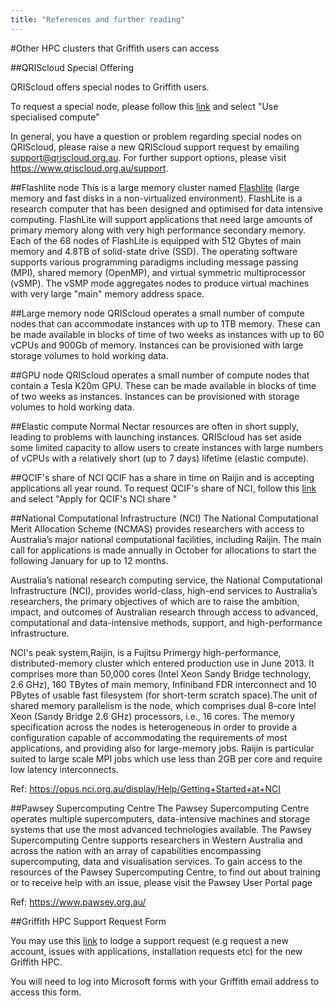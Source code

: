 ```yaml
---
title: "References and further reading"
---
```

#Other HPC clusters that Griffith users can access

##QRIScloud Special Offering

QRIScloud offers special nodes to Griffith users.

To request a special node, please follow this <a href="https://www.qriscloud.org.au/index.php/services/compute" target="_blank">link</a> and select "Use specialised compute"

In general, you have a question or problem regarding special nodes on QRIScloud, please raise a new QRIScloud support request by emailing support@qriscloud.org.au. For further support options, please visit https://www.qriscloud.org.au/support.

##Flashlite node
This is a large memory cluster named <a href="https://www.qriscloud.org.au/index.php/services/compute#FlashLite" target="_blank">Flashlite</a> (large memory and fast disks in a non-virtualized environment). FlashLite is a research computer that has been designed and optimised for data intensive computing. FlashLite will support applications that need large amounts of primary memory along with very high performance secondary memory. Each of the 68 nodes of FlashLite is equipped with 512 Gbytes of main memory and 4.8TB of solid-state drive (SSD). The operating software supports various programming paradigms including message passing (MPI), shared memory (OpenMP), and virtual symmetric multiprocessor (vSMP). The vSMP mode aggregates nodes to produce virtual machines with very large "main" memory address space.

##Large memory node
QRIScloud operates a small number of compute nodes that can accommodate instances with up to 1TB memory. These can be made available in blocks of time of two weeks as instances with up to 60 vCPUs and 900Gb of memory. Instances can be provisioned with large storage volumes to hold working data.

##GPU node
QRIScloud operates a small number of compute nodes that contain a Tesla K20m GPU. These can be made available in blocks of time of two weeks as instances. Instances can be provisioned with storage volumes to hold working data.

##Elastic compute
Normal Nectar resources are often in short supply, leading to problems with launching instances. QRIScloud has set aside some limited capacity to allow users to create instances with large numbers of vCPUs with a relatively short (up to 7 days) lifetime (elastic compute).

##QCIF's share of NCI
QCIF has a share in time on Raijin and is accepting applications all year round. To request QCIF's share of NCI, follow this <a href="https://www.qriscloud.org.au/index.php/services" target="_blank">link</a> and select "Apply for QCIF's NCI share "

##National Computational Infrastructure (NCI)
The National Computational Merit Allocation Scheme (NCMAS) provides researchers with access to Australia’s major national computational facilities, including Raijin. The main call for applications is made annually in October for allocations to start the following January for up to 12 months.

Australia’s national research computing service, the National Computational Infrastructure (NCI), provides world-class, high-end services to Australia’s researchers, the primary objectives of which are to raise the ambition, impact, and outcomes of Australian research through access to advanced, computational and data-intensive methods, support, and high-performance infrastructure.

NCI's peak system,Raijin, is a Fujitsu Primergy high-performance, distributed-memory cluster which entered production use in June 2013. It comprises more than 50,000 cores (Intel Xeon Sandy Bridge technology, 2.6 GHz), 160 TBytes of main memory, Infiniband FDR interconnect and 10 PBytes of usable fast filesystem (for short-term scratch space).The unit of shared memory parallelism is the node, which comprises dual 8-core Intel Xeon (Sandy Bridge 2.6 GHz) processors, i.e., 16 cores. The memory specification across the nodes is heterogeneous in order to provide a configuration capable of accommodating the requirements of most applications, and providing also for large-memory jobs. Raijin is particular suited to large scale MPI jobs which use less than 2GB per core and require low latency interconnects.

Ref: https://opus.nci.org.au/display/Help/Getting+Started+at+NCI

##Pawsey Supercomputing Centre
The Pawsey Supercomputing Centre operates multiple supercomputers, data-intensive machines and storage systems that use the most advanced technologies available. The Pawsey Supercomputing Centre supports researchers in Western Australia and across the nation with an array of capabilities encompassing supercomputing, data and visualisation services. To gain access to the resources of the Pawsey Supercomputing Centre, to find out about training or to receive help with an issue, please visit the Pawsey User Portal page

Ref: https://www.pawsey.org.au/



##Griffith HPC Support Request Form

You may use this <a href="https://forms.office.com/Pages/ResponsePage.aspx?id=q8h8Wtykm0-_YGZxQEmtYhZRHEbGuutOhsLljzWVJ1JUQlRTM0lTV0o0TFozWjlVMTQ5TVU0WjhBSC4u" target="_blank">link</a> to lodge a support request (e.g request a new account, issues with applications, installation requests etc)  for the new Griffith HPC.

You will need to log into Microsoft forms with your Griffith email address to access this form.
